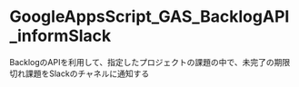 # GoogleAppsScript_GAS_BacklogAPI_informSlack
BacklogのAPIを利用して、指定したプロジェクトの課題の中で、未完了の期限切れ課題をSlackのチャネルに通知する
